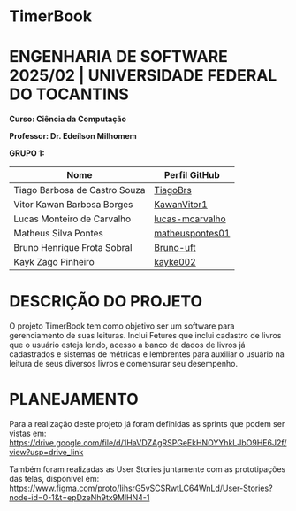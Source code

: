 # TimerBook

# ENGENHARIA DE SOFTWARE 2025/02 | UNIVERSIDADE FEDERAL DO TOCANTINS

**Curso: Ciência da Computação**

**Professor: Dr. Edeílson Milhomem**

**GRUPO 1:**

| Nome                           | Perfil GitHub                                 |
|--------------------------------|----------------------------------------------|
| Tiago Barbosa de Castro Souza  | [TiagoBrs](https://github.com/TiagoBrs)     |
| Vitor Kawan Barbosa Borges     | [KawanVitor1](https://github.com/KawanVitor1)|
| Lucas Monteiro de Carvalho     | [lucas-mcarvalho](https://github.com/lucas-mcarvalho)|
| Matheus Silva Pontes           | [matheuspontes01](https://github.com/matheuspontes01)|
| Bruno Henrique Frota Sobral    | [Bruno-uft](https://github.com/Bruno-uft)  |
| Kayk Zago Pinheiro             | [kayke002](https://github.com/kayke002)    |



# DESCRIÇÃO DO PROJETO

O projeto TimerBook tem como objetivo ser um software para gerenciamento de suas leituras. Inclui Fetures que inclui cadastro de livros que o usuário esteja lendo, 
acesso a banco de dados de livros já cadastrados e sistemas de métricas e lembrentes para auxiliar o usuário na leitura de seus diversos 
livros e comensurar seu desempenho.

# PLANEJAMENTO

Para a realização deste projeto já foram definidas as sprints que podem ser vistas em: https://drive.google.com/file/d/1HaVDZAgRSPGeEkHNOYYhkLJbO9HE6J2f/view?usp=drive_link

Também foram realizadas as User Stories juntamente com as prototipações das telas, disponível em: https://www.figma.com/proto/IihsrG5vSCSRwtLC64WnLd/User-Stories?node-id=0-1&t=epDzeNh9tx9MlHN4-1
